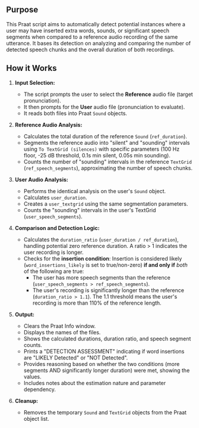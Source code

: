 ## Purpose

This Praat script aims to automatically detect potential instances where a user may have inserted extra words, sounds, or significant speech segments when compared to a reference audio recording of the same utterance. It bases its detection on analyzing and comparing the number of detected speech chunks and the overall duration of both recordings.

## How it Works

1.  **Input Selection:**
    *   The script prompts the user to select the **Reference** audio file (target pronunciation).
    *   It then prompts for the **User** audio file (pronunciation to evaluate).
    *   It reads both files into Praat `Sound` objects.

2.  **Reference Audio Analysis:**
    *   Calculates the total duration of the reference `Sound` (`ref_duration`).
    *   Segments the reference audio into "silent" and "sounding" intervals using `To TextGrid (silences)` with specific parameters (100 Hz floor, -25 dB threshold, 0.1s min silent, 0.05s min sounding).
    *   Counts the number of "sounding" intervals in the reference `TextGrid` (`ref_speech_segments`), approximating the number of speech chunks.

3.  **User Audio Analysis:**
    *   Performs the identical analysis on the user's `Sound` object.
    *   Calculates `user_duration`.
    *   Creates a `user_textgrid` using the same segmentation parameters.
    *   Counts the "sounding" intervals in the user's TextGrid (`user_speech_segments`).

4.  **Comparison and Detection Logic:**
    *   Calculates the `duration_ratio` (`user_duration / ref_duration`), handling potential zero reference duration. A ratio > 1 indicates the user recording is longer.
    *   Checks for the **insertion condition**: Insertion is considered likely (`word_insertions_likely` is set to true/non-zero) **if and only if** *both* of the following are true:
        *   The user has more speech segments than the reference (`user_speech_segments > ref_speech_segments`).
        *   The user's recording is significantly longer than the reference (`duration_ratio > 1.1`). The 1.1 threshold means the user's recording is more than 110% of the reference length.

5.  **Output:**
    *   Clears the Praat Info window.
    *   Displays the names of the files.
    *   Shows the calculated durations, duration ratio, and speech segment counts.
    *   Prints a "DETECTION ASSESSMENT" indicating if word insertions are "LIKELY Detected" or "NOT Detected".
    *   Provides reasoning based on whether the two conditions (more segments AND significantly longer duration) were met, showing the values.
    *   Includes notes about the estimation nature and parameter dependency.

6.  **Cleanup:**
    *   Removes the temporary `Sound` and `TextGrid` objects from the Praat object list.
